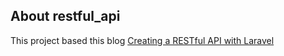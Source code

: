 ## About restful_api

<p>This project based this blog
  <a  href="https://dev.to/jsandaruwan/creating-a-restful-api-with-laravel-5g71">Creating a RESTful API with Laravel</a> 
  </p>
